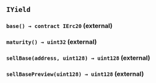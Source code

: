 ## `IYield`






### `base() → contract IErc20` (external)





### `maturity() → uint32` (external)





### `sellBase(address, uint128) → uint128` (external)





### `sellBasePreview(uint128) → uint128` (external)








